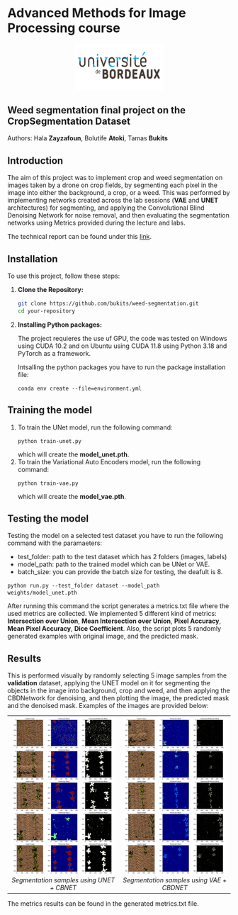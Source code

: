 # Advanced Methods for Image Processing course
<p align="center">
    <img src="assets\university-of-bordeaux.png" width="200"/>
</p>

## Weed segmentation final project on the CropSegmentation Dataset
Authors: Hala __Zayzafoun__, Bolutife __Atoki__, Tamas __Bukits__
 
## Introduction
The aim of this project was to implement crop and weed segmentation on images taken by a drone
on crop fields, by segmenting each pixel in the image into either the background, a crop, or a weed.
This was performed by implementing networks created across the lab sessions (__VAE__ and __UNET__
architectures) for segmenting, and applying the Convolutional Blind Denoising Network for noise
removal, and then evaluating the segmentation networks using Metrics provided during the lecture
and labs.

The technical report can be found under this [link](https://drive.google.com/file/d/1rQsxrThFs16HY8nAbEzaAgcdCvBHVW8i/view?usp=share_link).


## Installation

To use this project, follow these steps:

1. **Clone the Repository:**
   ```bash
   git clone https://github.com/bukits/weed-segmentation.git
   cd your-repository
   ```

2. **Installing Python packages:**

    The project requieres the use uf GPU, the code was tested on Windows using CUDA 10.2 and on Ubuntu using CUDA 11.8 using Python 3.18 and PyTorch as a framework.

    Intsalling the python packages you have to run the package installation file:

    ``` 
    conda env create --file=environment.yml
    ```

## Training the model

1. To train the UNet model, run the following command:
    ``` 
    python train-unet.py
    ```
    which will create the __model_unet.pth__.
2. To train the Variational Auto Encoders model, run the following command:
    ``` 
    python train-vae.py
    ```
    which will create the __model_vae.pth__.

## Testing the model

Testing the model on a selected test dataset you have to run the following command with the paramaeters:

* test_folder: path to the test dataset which has 2 folders (images, labels)
* model_path: path to the trained model which can be UNet or VAE.
* batch_size: you can provide the batch size for testing, the deafult is 8.

```
python run.py --test_folder dataset --model_path weights/model_unet.pth
```
After running this command the script generates a metrics.txt file where the used metrics are collected. We implemented 5 different kind of metrics: __Intersection over Union__, __Mean Intersection over Union__, __Pixel Accuracy__, __Mean Pixel Accuracy__, __Dice Coefficient__. Also, the script plots 5 randomly generated examples with original image, and the predicted mask. 

## Results

This is performed visually by randomly selecting 5 image samples from the __validation__ dataset,
applying the UNET model on it for segmenting the objects in the image into background, crop
and weed, and then applying the CBDNetwork for denoising, and then plotting the image, the
predicted mask and the denoised mask. Examples of the images are provided below:
<p align="center">
  <table>
    <tr>
      <td align="center">
        <img src="assets/unet_512_pred_denoised_2.png" alt="" width="400"/>
        <br />
        <em>Segmentation samples using UNET + CBNET</em>
      </td>
      <td align="center">
        <img src="assets\vae_512_denoised_2.png" alt="Image 2" width="400"/>
        <br />
        <em>Segmentation samples using VAE + CBDNET</em>
      </td>
    </tr>
  </table>
</p>

The metrics results can be found in the generated metrics.txt file.